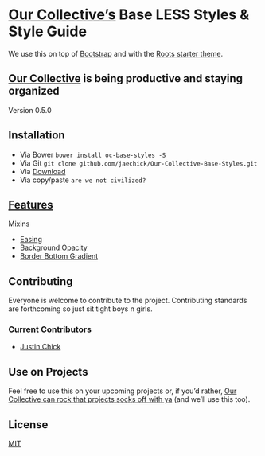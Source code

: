 # [Our Collective’s](http://ourcollective.is/) Base LESS Styles & Style Guide

We use this on top of [Bootstrap](http://getbootstrap.com/) and with the [Roots starter theme](http://roots.io/starter-theme/).

## [Our Collective](http://ourcollective.is/) is being productive and staying organized

Version 0.5.0

## Installation

- Via Bower `bower install oc-base-styles -S`
- Via Git `git clone github.com/jaechick/Our-Collective-Base-Styles.git`
- Via [Download](https://github.com/jaechick/Our-Collective-Base-Styles/archive/master.zip)
- Via copy/paste `are we not civilized?`

## [Features](features.md)

Mixins

- [Easing](features.md#easing)
- [Background Opacity](features.md#background-opacity)
- [Border Bottom Gradient](features.md#border-bottom-gradient)


## Contributing 

Everyone is welcome to contribute to the project. Contributing standards are forthcoming so just sit tight boys n girls.

### Current Contributors
- [Justin Chick](http://justinchick.com)

## Use on Projects

Feel free to use this on your upcoming projects or, if you’d rather, [Our Collective can rock that projects socks off with ya](http://ourcollective.is) (and we’ll use this too).

## License 
[MIT](http://opensource.org/licenses/MIT)
